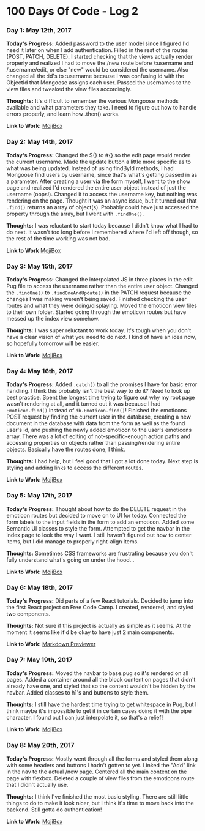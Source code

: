 # 100 Days Of Code - Log 2

### Day 1: May 12th, 2017

**Today's Progress:** Added password to the user model since I figured I'd need it later on when I add authentication. Filled in the rest of the routes (POST, PATCH, DELETE). I started checking that the views actually render properly and realized I had to move the /new route before /:username and /:username/edit, or else "new" would be considered the username. Also changed all the :id's to :username because I was confusing id with the ObjectId that Mongoose assigns each user. Passed the usernames to the view files and tweaked the view files accordingly.

**Thoughts:** It's difficult to remember the various Mongoose methods available and what parameters they take. I need to figure out how to handle errors properly, and learn how .then() works.

**Link to Work:** [MojiBox](https://github.com/tymeart/mojibox/commit/f079bab134dcf6eb5244eb25fed7c2985e2cfa16)

### Day 2: May 14th, 2017

**Today's Progress:** Changed the ${} to #{} so the edit page would render the current username. Made the update button a little more specific as to what was being updated. Instead of using findById methods, I had Mongoose find users by username, since that's what's getting passed in as a parameter. After creating a user via the form myself, I went to the show page and realized I'd rendered the entire user object instead of just the username (oops!). Changed it to access the username key, but nothing was rendering on the page. Thought it was an async issue, but it turned out that `.find()` returns an array of object(s). Probably could have just accessed the property through the array, but I went with `.findOne()`.

**Thoughts:** I was reluctant to start today because I didn't know what I had to do next. It wasn't too long before I remembered where I'd left off though, so the rest of the time working was not bad.

**Link to Work** [MojiBox](https://github.com/tymeart/mojibox/commit/475355ce186652f05717ecc973818ba65d3dd11b)

### Day 3: May 15th, 2017

**Today's Progress:** Changed the interpolated JS in three places in the edit Pug file to access the username rather than the entire user object. Changed the `.findOne()` to `.findOneAndUpdate()` in the PATCH request because the changes I was making weren't being saved. Finished checking the user routes and what they were doing/displaying. Moved the emoticon view files to their own folder. Started going through the emoticon routes but have messed up the index view somehow.

**Thoughts:** I was super reluctant to work today. It's tough when you don't have a clear vision of what you need to do next. I kind of have an idea now, so hopefully tomorrow will be easier.

**Link to Work:** [MojiBox](https://github.com/tymeart/mojibox/commit/9c9f12a6677ae2953ff16ee95388976896b958d7)

### Day 4: May 16th, 2017

**Today's Progress:** Added `.catch()` to all the promises I have for basic error handling. I think this probably isn't the best way to do it? Need to look up best practice. Spent the longest time trying to figure out why my root page wasn't rendering at all, and it turned out it was because I had `Emoticon.find()` instead of `db.Emoticon.find()`! Finished the emoticons POST request by finding the current user in the database, creating a new document in the database with data from the form as well as the found user's id, and pushing the newly added emoticon to the user's emoticons array. There was a lot of editing of not-specific-enough action paths and accessing properties on objects rather than passing/rendering entire objects. Basically have the routes done, I think.

**Thoughts:** I had help, but I feel good that I got a lot done today. Next step is styling and adding links to access the different routes.

**Link to Work:** [MojiBox](https://github.com/tymeart/mojibox/commit/d44e71d4e06d323a67540ce50188ce951640bcc1)

### Day 5: May 17th, 2017

**Today's Progress:** Thought about how to do the DELETE request in the emoticon routes but decided to move on to UI for today. Connected the form labels to the input fields in the form to add an emoticon. Added some Semantic UI classes to style the form. Attempted to get the navbar in the index page to look the way I want. I still haven't figured out how to center items, but I did manage to properly right-align items.

**Thoughts:** Sometimes CSS frameworks are frustrating because you don't fully understand what's going on under the hood...

**Link to Work:** [MojiBox](https://github.com/tymeart/mojibox/commit/cf06939c1053176077c3f1bd7b665416784559aa)

### Day 6: May 18th, 2017

**Today's Progress:** Did parts of a few React tutorials. Decided to jump into the first React project on Free Code Camp. I created, rendered, and styled two components.

**Thoughts:** Not sure if this project is actually as simple as it seems. At the moment it seems like it'd be okay to have just 2 main components.

**Link to Work:** [Markdown Previewer](https://github.com/tymeart/markdown-previewer/commit/d060f697aa405c51029d73a9cb6b81d50c7dbf72)

### Day 7: May 19th, 2017

**Today's Progress:** Moved the navbar to base.pug so it's rendered on all pages. Added a container around all the block content on pages that didn't already have one, and styled that so the content wouldn't be hidden by the navbar. Added classes to h1's and buttons to style them. 

**Thoughts:** I still have the hardest time trying to get whitespace in Pug, but I think maybe it's impossible to get it in certain cases doing it with the pipe character. I found out I can just interpolate it, so that's a relief!

**Link to Work:** [MojiBox](https://github.com/tymeart/mojibox/commit/982c02c8f10320f127d374df122378d32779de8b)

### Day 8: May 20th, 2017

**Today's Progress:** Mostly went through all the forms and styled them along with some headers and buttons I hadn't gotten to yet. Linked the "Add" link in the nav to the actual /new page. Centered all the main content on the page with flexbox. Deleted a couple of view files from the emoticons route that I didn't actually use.

**Thoughts:** I think I've finished the most basic styling. There are still little things to do to make it look nicer, but I think it's time to move back into the backend. Still gotta do authentication!

**Link to Work:** [MojiBox](https://github.com/tymeart/mojibox/commit/cc0ba79c6ec04def642a56181ff9e5dcaca78513)
